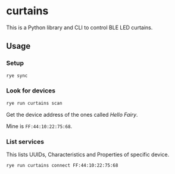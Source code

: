 # curtains

This is a Python library and CLI to control BLE LED curtains.

## Usage

### Setup

```bash
rye sync
```

### Look for devices

```bash
rye run curtains scan
```

Get the device address of the ones called _Hello Fairy_.

Mine is `FF:44:10:22:75:68`.

### List services

This lists UUIDs, Characteristics and Properties of specific device.

```bash
rye run curtains connect FF:44:10:22:75:68
```

